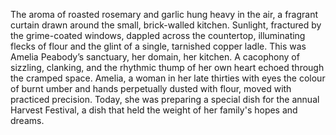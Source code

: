 The aroma of roasted rosemary and garlic hung heavy in the air, a fragrant curtain drawn around the small, brick-walled kitchen.  Sunlight, fractured by the grime-coated windows, dappled across the countertop, illuminating flecks of flour and the glint of a single, tarnished copper ladle.  This was Amelia Peabody’s sanctuary, her domain, her kitchen.  A cacophony of sizzling, clanking, and the rhythmic thump of her own heart echoed through the cramped space.  Amelia, a woman in her late thirties with eyes the colour of burnt umber and hands perpetually dusted with flour, moved with practiced precision.  Today, she was preparing a special dish for the annual Harvest Festival, a dish that held the weight of her family's hopes and dreams.
